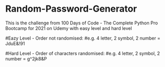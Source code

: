 # Random-Password-Generator
This is the challenge from 
100 Days of Code - The Complete Python Pro Bootcamp for 2021 on Udemy
with easy level and hard level

#Eazy Level - Order not randomised:
#e.g. 4 letter, 2 symbol, 2 number = JduE&!91


#Hard Level - Order of characters randomised:
#e.g. 4 letter, 2 symbol, 2 number = g^2jk8&P
